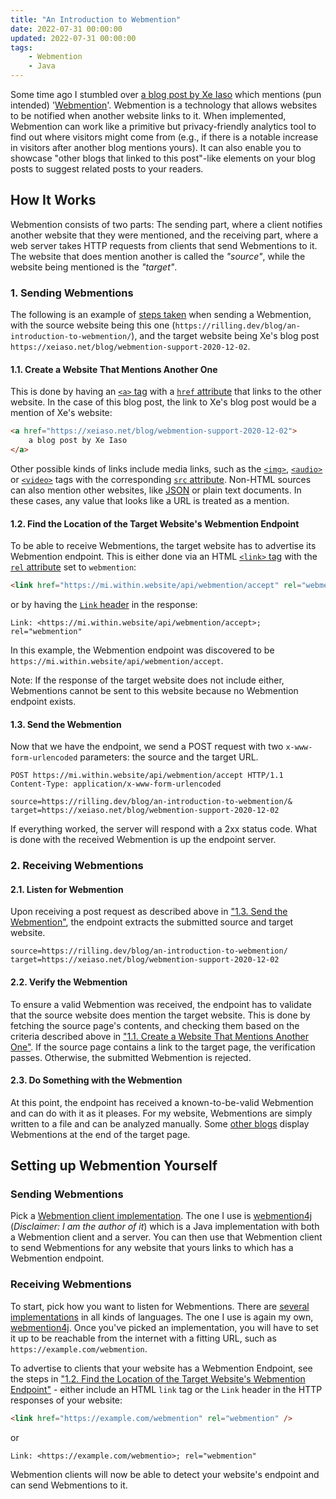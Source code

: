 ```yaml
---
title: "An Introduction to Webmention"
date: 2022-07-31 00:00:00
updated: 2022-07-31 00:00:00
tags:
    - Webmention
    - Java
---
```


Some time ago I stumbled over [a blog post by Xe Iaso](https://xeiaso.net/blog/webmention-support-2020-12-02) which mentions (pun intended) '[Webmention](https://www.w3.org/TR/webmention/)'. Webmention is a technology that allows websites to be notified when another website links to it.
When implemented, Webmention can work like a primitive but privacy-friendly analytics tool to find out where visitors might come from (e.g., if there is a notable increase in visitors after another blog mentions yours).
It can also enable you to showcase "other blogs that linked to this post"-like elements on your blog posts to suggest related posts to your readers.

<!-- more -->

## How It Works

Webmention consists of two parts: The sending part, where a client notifies another website that they were mentioned, and the receiving part, where a web server takes HTTP requests from clients that send Webmentions to it. The website that does mention another is called the _"source"_, while the website being mentioned is the _"target"_.

### 1. Sending Webmentions

The following is an example of [steps taken](https://www.w3.org/TR/webmention/#webmention-protocol) when sending a Webmention, with the source website being this one (`https://rilling.dev/blog/an-introduction-to-webmention/`), and the target website being Xe's blog post `https://xeiaso.net/blog/webmention-support-2020-12-02`.

#### 1.1. Create a Website That Mentions Another One

This is done by having an [`<a>` tag](https://developer.mozilla.org/en-US/docs/Web/HTML/Element/a) with a [`href` attribute](https://developer.mozilla.org/en-US/docs/Web/HTML/Element/a#attr-href) that links to the other website. In the case of this blog post, the link to Xe's blog post would be a mention of Xe's website:

```html
<a href="https://xeiaso.net/blog/webmention-support-2020-12-02">
	a blog post by Xe Iaso
</a>
```

Other possible kinds of links include media links, such as the [`<img>`](https://developer.mozilla.org/en-US/docs/Web/HTML/Element/img), [`<audio>`](https://developer.mozilla.org/en-US/docs/Web/HTML/Element/audio) or [`<video>`](https://developer.mozilla.org/en-US/docs/Web/HTML/Element/video) tags with the corresponding [`src` attribute](https://developer.mozilla.org/en-US/docs/Web/HTML/Element/img#attr-src). Non-HTML sources can also mention other websites, like [JSON](https://www.json.org/json-en.html) or plain text documents. In these cases, any value that looks like a URL is treated as a mention.

#### 1.2. Find the Location of the Target Website's Webmention Endpoint

To be able to receive Webmentions, the target website has to advertise its Webmention endpoint. This is either done via an HTML [`<link>` tag](https://developer.mozilla.org/en-US/docs/Web/HTML/Element/link) with the [`rel` attribute](https://developer.mozilla.org/en-US/docs/Web/HTML/Element/link#rel) set to `webmention`:

```html
<link href="https://mi.within.website/api/webmention/accept" rel="webmention" />
```

or by having the [`Link` header](https://developer.mozilla.org/en-US/docs/Web/HTTP/Headers/Link) in the response:

```http
Link: <https://mi.within.website/api/webmention/accept>; rel="webmention"
```

In this example, the Webmention endpoint was discovered to be `https://mi.within.website/api/webmention/accept`.

Note: If the response of the target website does not include either, Webmentions cannot be sent to this website because no Webmention endpoint exists.

#### 1.3. Send the Webmention

Now that we have the endpoint, we send a POST request with two `x-www-form-urlencoded` parameters: the source and the target URL.

```http
POST https://mi.within.website/api/webmention/accept HTTP/1.1
Content-Type: application/x-www-form-urlencoded

source=https://rilling.dev/blog/an-introduction-to-webmention/&
target=https://xeiaso.net/blog/webmention-support-2020-12-02
```

If everything worked, the server will respond with a 2xx status code.
What is done with the received Webmention is up the endpoint server.

### 2. Receiving Webmentions

#### 2.1. Listen for Webmention

Upon receiving a post request as described above in ["1.3. Send the Webmention"](#1-3-send-the-webmention), the endpoint extracts the submitted source and target website.

```
source=https://rilling.dev/blog/an-introduction-to-webmention/
target=https://xeiaso.net/blog/webmention-support-2020-12-02
```

#### 2.2. Verify the Webmention

To ensure a valid Webmention was received, the endpoint has to validate that the source website does mention the target website. This is done by fetching the source page's contents, and checking them based on the criteria described above in ["1.1. Create a Website That Mentions Another One"](#1-1-create-a-website-that-mentions-another-one).
If the source page contains a link to the target page, the verification passes. Otherwise, the submitted Webmention is rejected.

#### 2.3. Do Something with the Webmention

At this point, the endpoint has received a known-to-be-valid Webmention and can do with it as it pleases. For my website, Webmentions are simply written to a file and can be analyzed manually. Some [other blogs](https://xeiaso.net/blog/webmention-support-2020-12-02) display Webmentions at the end of the target page.

## Setting up Webmention Yourself

### Sending Webmentions

Pick a [Webmention client implementation](https://webmention.net/implementations/). The one I use is [webmention4j](https://github.com/FelixRilling/webmention4j) (_Disclaimer: I am the author of it_) which is a Java implementation with both a Webmention client and a server.
You can then use that Webmention client to send Webmentions for any website that yours links to which has a Webmention endpoint.

### Receiving Webmentions

To start, pick how you want to listen for Webmentions. There are [several implementations](https://webmention.net/implementations/) in all kinds of languages. The one I use is again my own, [webmention4j](https://github.com/FelixRilling/webmention4j).
Once you've picked an implementation, you will have to set it up to be reachable from the internet with a fitting URL, such as `https://example.com/webmention`.

To advertise to clients that your website has a Webmention Endpoint, see the steps in ["1.2. Find the Location of the Target Website's Webmention Endpoint"](#1-2-find-the-location-of-the-target-website’s-webmention-endpoint) - either include an HTML `link` tag or the `Link` header in the HTTP responses of your website:

```html
<link href="https://example.com/webmention" rel="webmention" />
```

or

```http
Link: <https://example.com/webmentio>; rel="webmention"
```

Webmention clients will now be able to detect your website's endpoint and can send Webmentions to it.
